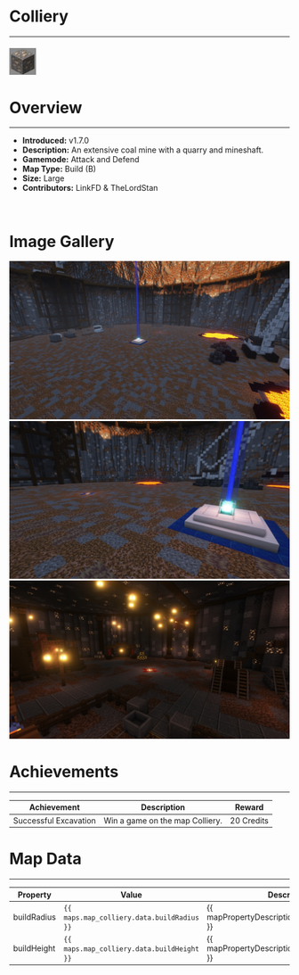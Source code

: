 # Colliery

***

#### ![collieryicon](../assets/maps/colliery/colliery-icon.jpg)

# Overview
***
- **Introduced:** v1.7.0
- **Description:** An extensive coal mine with a quarry and mineshaft.
- **Gamemode:** Attack and Defend
- **Map Type:** Build (B)
- **Size:** Large
- **Contributors:** LinkFD & TheLordStan

<br />  

# Image Gallery
![Colliery - Overview](../assets/maps/colliery/colliery-overview.jpg)
![Colliery - Beacon](../assets/maps/colliery/colliery-beacon.jpg)
![Colliery - Ataccker Spawn](../assets/maps/colliery/colliery-attacker_spawn.jpg)

# Achievements
***

| Achievement | Description | Reward |
| ----- | ----- | ------ |
| Successful Excavation | Win a game on the map Colliery. | 20 Credits |



# Map Data
***

| Property | Value | Description |
| ----------- | ----------- | ------ |
| buildRadius |`{{ maps.map_colliery.data.buildRadius }}`| {{ mapPropertyDescriptions.buildRadius.classic }} |
| buildHeight |`{{ maps.map_colliery.data.buildHeight }}`| {{ mapPropertyDescriptions.buildHeight.classic }} |